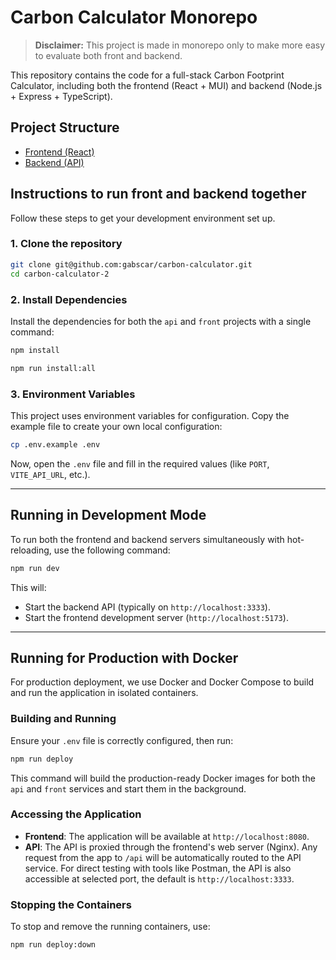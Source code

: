# Carbon Calculator Monorepo
> **Disclaimer:** This project is made in monorepo only to make more easy to evaluate both front and backend.


This repository contains the code for a full-stack Carbon Footprint Calculator, including both the frontend (React + MUI) and backend (Node.js + Express + TypeScript).

## Project Structure

- [Frontend (React)](./front/README.md)
- [Backend (API)](./api/README.md)

## Instructions to run front and backend together 

Follow these steps to get your development environment set up.

### 1. Clone the repository

```bash
git clone git@github.com:gabscar/carbon-calculator.git
cd carbon-calculator-2
```

### 2. Install Dependencies

Install the dependencies for both the `api` and `front` projects with a single command:

```bash
npm install
```

```bash
npm run install:all
```

### 3. Environment Variables

This project uses environment variables for configuration. Copy the example file to create your own local configuration:

```bash
cp .env.example .env
```

Now, open the `.env` file and fill in the required values (like `PORT`, `VITE_API_URL`, etc.).

---

## Running in Development Mode

To run both the frontend and backend servers simultaneously with hot-reloading, use the following command:

```bash
npm run dev
```

This will:
-   Start the backend API (typically on `http://localhost:3333`).
-   Start the frontend development server (`http://localhost:5173`).

---

## Running for Production with Docker

For production deployment, we use Docker and Docker Compose to build and run the application in isolated containers.

### Building and Running

Ensure your `.env` file is correctly configured, then run:

```bash
npm run deploy
```

This command will build the production-ready Docker images for both the `api` and `front` services and start them in the background.

### Accessing the Application

-   **Frontend**: The application will be available at `http://localhost:8080`.
-   **API**: The API is proxied through the frontend's web server (Nginx). Any request from the app to `/api` will be automatically routed to the API service. For direct testing with tools like Postman, the API is also accessible at selected port, the default is `http://localhost:3333`.

### Stopping the Containers

To stop and remove the running containers, use:

```bash
npm run deploy:down
```
